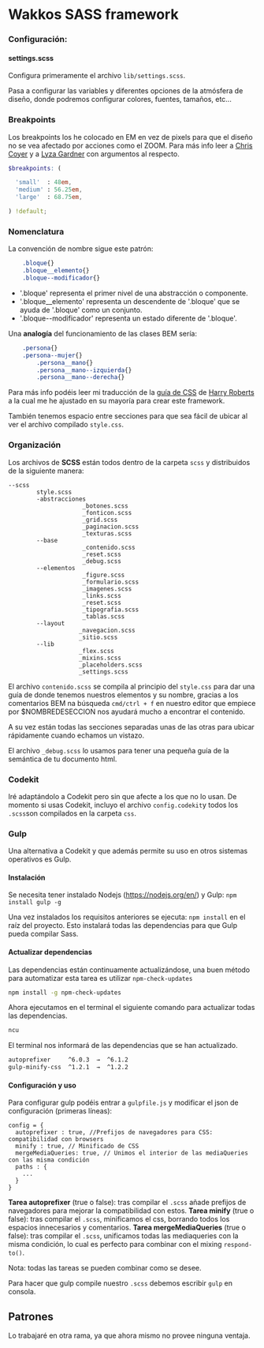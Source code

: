 # Wakkos SASS framework

### Configuración:

#### settings.scss
Configura primeramente el archivo `lib/settings.scss`.

Pasa a configurar las variables y diferentes opciones de la atmósfera de diseño,
donde podremos configurar colores, fuentes, tamaños, etc...

### Breakpoints
Los breakpoints los he colocado en EM en vez de pixels para que el diseño no se
vea afectado por acciones como el ZOOM. Para más info leer a
[Chris Coyer](http://css-tricks.com/why-ems/) y a [Lyza Gardner](http://blog.cloudfour.com/the-ems-have-it-proportional-media-queries-ftw/) con argumentos al respecto.

```scss
$breakpoints: (

  'small'  : 48em,
  'medium' : 56.25em,
  'large'  : 68.75em,

) !default;
```

### Nomenclatura
La convención de nombre sigue este patrón:
```css
    .bloque{}
    .bloque__elemento{}
    .bloque--modificador{}
```

* '.bloque' representa el primer nivel de una abstracción o componente.
* '.bloque__elemento' representa un descendente de '.bloque' que se ayuda de
'.bloque' como un conjunto.
* '.bloque--modificador' representa un estado diferente de '.bloque'.

Una **analogía** del funcionamiento de las clases BEM sería:
```css
    .persona{}
    .persona--mujer{}
        .persona__mano{}
        .persona__mano--izquierda{}
        .persona__mano--derecha{}
```

Para más info podéis leer mi traducción de la [guía de CSS](https://github.com/Wakkos/CSS-Guidelines) de [Harry Roberts](https://twitter.com/csswizardry)
a la cual me he ajustado en su mayoría para crear este framework.

También tenemos espacio entre secciones para que sea fácil de ubicar al ver el
archivo compilado `style.css`.

### Organización
Los archivos de **SCSS** están todos dentro de la carpeta `scss` y distribuidos
de la siguiente manera:

```
--scss
		style.scss
        -abstracciones
                     _botones.scss
                     _fonticon.scss
                     _grid.scss
                     _paginacion.scss
                     _texturas.scss
        --base
                     _contenido.scss
                     _reset.scss
                     _debug.scss
		--elementos
                     _figure.scss
                     _formulario.scss
                     _imagenes.scss
                     _links.scss
                     _reset.scss
                     _tipografia.scss
                     _tablas.scss
        --layout
        			_navegacion.scss
                    _sitio.scss
        --lib
                    _flex.scss
        			_mixins.scss
        			_placeholders.scss
        			_settings.scss
```

El archivo `contenido.scss` se compila al principio del `style.css` para dar una
guía de donde tenemos nuestros elementos y su nombre, gracias a los comentarios
BEM na búsqueda `cmd/ctrl + f` en nuestro editor que empiece por $NOMBREDESECCION
nos ayudará mucho a encontrar el contenido.

A su vez están todas las secciones separadas unas de las otras para ubicar rápidamente
 cuando echamos un vistazo.

El archivo `_debug.scss` lo usamos para tener una
pequeña guía de la semántica de tu documento html.


### Codekit
Iré adaptándolo a Codekit pero sin que afecte a los que no lo usan. De momento si
usas Codekit, incluyo el archivo `config.codekit`y todos los `.scss`son compilados
en la carpeta `css`.

### Gulp
Una alternativa a Codekit y que además permite su uso en otros sistemas operativos es Gulp.

#### Instalación
Se necesita tener instalado Nodejs (https://nodejs.org/en/) y Gulp:
`npm install gulp -g`

Una vez instalados los requisitos anteriores se ejecuta:
`npm install`
en el raíz del proyecto. Esto instalará todas las dependencias para que Gulp pueda compilar Sass.

#### Actualizar dependencias

Las dependencias están continuamente actualizándose, una buen método para automatizar esta tarea es utilizar ```npm-check-updates```

```sh
npm install -g npm-check-updates
```

Ahora ejecutamos en el terminal el siguiente comando para actualizar todas las dependencias.

```sh
ncu
```

El terminal nos informará de las dependencias que se han actualizado.

```sh
autoprefixer     ^6.0.3  →  ^6.1.2
gulp-minify-css  ^1.2.1  →  ^1.2.2
```

#### Configuración y uso
Para configurar gulp podéis entrar a `gulpfile.js` y modificar el json de configuración (primeras líneas):
```
config = {
  autoprefixer : true, //Prefijos de navegadores para CSS: compatibilidad con browsers
  minify : true, // Minificado de CSS
  mergeMediaQueries: true, // Unimos el interior de las mediaQueries con las misma condición
  paths : {
    ...
  }
}
```
**Tarea autoprefixer** (true o false): tras compilar el `.scss` añade prefijos de navegadores para mejorar la compatibilidad con estos.
**Tarea minify** (true o false): tras compilar el `.scss`, minificamos el css, borrando todos los espacios innecesarios y comentarios.
**Tarea mergeMediaQueries** (true o false): tras compilar el `.scss`, unificamos todas las mediaqueries con la misma condición, lo cual es perfecto para combinar con el mixing `respond-to()`.

Nota: todas las tareas se pueden combinar como se desee.

Para hacer que gulp compile nuestro `.scss` debemos escribir `gulp` en consola.

## Patrones
Lo trabajaré en otra rama, ya que ahora mismo no provee ninguna ventaja.
